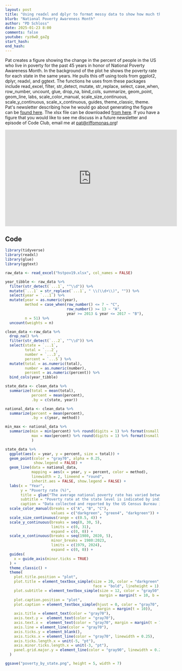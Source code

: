 ```yaml
---
layout: post
title: "Using readxl and dplyr to format messy data to show how much the poverty rate has changed (CC335)"
blurb: "National Poverty Awareness Month"
author: "PD Schloss"
date: 2025-01-23 8:00
comments: false
youtube: ryz6wD_gaZg
start_hash: 
end_hash: 
---
```


Pat creates a figure showing the change in the percent of people in the US who live in poverty for the past 45 years in honor of National Poverty Awareness Month. In the background of the plot he shows the poverty rate for each state in the same years. He pulls this off using tools from ggplot2, dplyr, readxl, and ggtext. The functions he uses from these packages include read_excel, filter, str_detect, mutate, str_replace, select, case_when, row_number, uncount, glue, drop_na, bind_cols, summarize, geom_point, geom_line, labs, scale_color_manual, scale_size_continuous, scale_y_continuous, scale_x_continuous, guides, theme_classic, theme. Pat's newsletter describing how he would go about generating the figure can be [found here](https://shop.riffomonas.org/posts/tracking-trends-in-poverty-with-ggplot2). The xlsx file can be downloaded [from here](https://www2.census.gov/programs-surveys/cps/tables/time-series/historical-poverty-people/hstpov19.xlsx). If you have a figure that you would like to see me discuss in a future newsletter and episode of Code Club, email me at pat@riffomonas.org!

<iframe style="margin: 0 auto;display:block;" width="560" height="315" src="https://www.youtube.com/embed/{{ page.youtube }}" frameborder="0" allow="accelerometer; autoplay; encrypted-media; gyroscope; picture-in-picture" allowfullscreen></iframe>

## Code

```R
library(tidyverse)
library(readxl)
library(glue)
library(ggtext)

raw_data <- read_excel("hstpov19.xlsx", col_names = FALSE)

year_tibble <- raw_data %>%
  filter(str_detect(`...1`, "^\\d")) %>%
  mutate(`...1` = str_replace(`...1`, " \\(\\d+\\)", "")) %>%
  select(year = `...1`) %>%
  mutate(year = as.numeric(year),
         method = case_when(row_number() <= 7 ~ "C",
                            row_number() >= 13 ~ "A",
                            year >= 2013 & year <= 2017 ~ "B"),
         n = 51) %>%
  uncount(weights = n)

clean_data <-raw_data %>%
  drop_na() %>%
  filter(str_detect(`...2`, "^\\d")) %>%
  select(state = `...1`,
         total = `...2`,
         number = `...3`,
         percent = `...5`) %>%
  mutate(total = as.numeric(total),
         number = as.numeric(number),
         percent = as.numeric(percent)) %>%
  bind_cols(year_tibble)

state_data <- clean_data %>%
  summarize(total = mean(total),
            percent = mean(percent),
            .by = c(state, year))

national_data <- clean_data %>%
  summarize(percent = mean(percent),
            .by = c(year, method))

min_max <- national_data %>%
  summarize(min = min(percent) %>% round(digits = 1) %>% format(nsmall = 1),
            max = max(percent) %>% round(digits = 1) %>% format(nsmall = 1)
            )

state_data %>%
  ggplot(aes(x = year, y = percent, size = total)) +
  geom_point(color = "gray70", alpha = 0.25,
             show.legend = FALSE) +
  geom_line(data = national_data,
            mapping = aes(x = year, y = percent, color = method),
            linewidth = 2, lineend = "round",
            inherit.aes = FALSE, show.legend = FALSE) +
  labs(x = "Year",
       y = "Poverty rate (%)",
       title = glue("The average national poverty rate has varied between {min_max$min} and {min_max$max}% since 1980"),
       subtitle = "Poverty rate at the state level is indicated by individual points, which are sized to their overall population size",
       caption = "Data collected and reported by the US Census Bureau in 2024<br>Table 10 from https:\\/\\/www.census.gov/data/tables/time-series/demo/income-poverty/historical-poverty-people.html") +
  scale_color_manual(breaks = c("A", "B", "C"),
                     values = c("darkgreen", "green4", "darkgreen")) +
  scale_size_continuous(range = c(0.5, 4)) +
  scale_y_continuous(breaks = seq(0, 30, 5),
                     limits = c(0, 31),
                     expand = c(0, 0)) +
  scale_x_continuous(breaks = seq(1980, 2020, 5),
                     minor_breaks = 1980:2023,
                     limits = c(1979, 2024),
                     expand = c(0, 0)) +
  guides(
    x = guide_axis(minor.ticks = TRUE)
  ) +
  theme_classic() +
  theme(
    plot.title.position = "plot",
    plot.title = element_textbox_simple(size = 20, color = "darkgreen",
                                        face = "bold", lineheight = 1),
    plot.subtitle = element_textbox_simple(size = 12, color = "gray50",
                                           margin = margin(t = 10, b = 10)),
    plot.caption.position = "plot",
    plot.caption = element_textbox_simple(hjust = 0, color = "gray70",
                                          margin = margin(t = 10)),
    axis.title = element_text(color = "gray70"),
    axis.text.y =  element_text(color = "gray70"),
    axis.text.x =  element_text(color = "gray70", margin = margin(t = 7)),
    axis.line = element_line(color = "gray70"),
    axis.ticks.y = element_blank(),
    axis.ticks.x = element_line(color = "gray70", linewidth = 0.25),
    axis.ticks.length.x = unit(-5, "pt"),
    axis.minor.ticks.length.x = unit(-3, "pt"),
    panel.grid.major.y = element_line(color = "gray90", linewidth = 0.25)
  )

ggsave("poverty_by_state.png", height = 5, width = 7)
```
